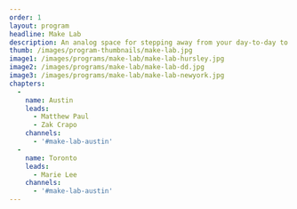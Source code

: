```yaml
---
order: 1
layout: program
headline: Make Lab
description: An analog space for stepping away from your day-to-day to explore, work with your hands, and recharge your creativity.
thumb: /images/program-thumbnails/make-lab.jpg
image1: /images/programs/make-lab/make-lab-hursley.jpg
image2: /images/programs/make-lab/make-lab-dd.jpg
image3: /images/programs/make-lab/make-lab-newyork.jpg
chapters:
  -
    name: Austin
    leads:
      - Matthew Paul
      - Zak Crapo
    channels:
      - '#make-lab-austin'
  -
    name: Toronto
    leads:
      - Marie Lee
    channels:
      - '#make-lab-austin'
---
```

